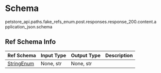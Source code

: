 # Schema
petstore_api.paths.fake_refs_enum.post.responses.response_200.content.application_json.schema

## Ref Schema Info
Ref Schema | Input Type | Output Type | Description
---------- | ---------- | ----------- | ------------
[StringEnum](string_enum.md) | None, str | None, str |
